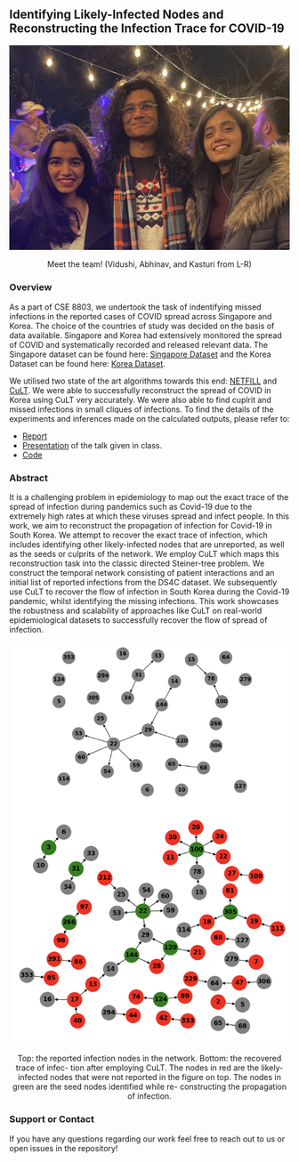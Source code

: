 ## Identifying Likely-Infected Nodes and Reconstructing the Infection Trace for COVID-19

<p align="center">
  <img src="team.jpg" width="600"/>
</p>
<center>Meet the team! (Vidushi, Abhinav, and Kasturi from L-R)</center>

### Overview

As a part of CSE 8803, we undertook the task of indentifying missed infections in the reported cases of COVID spread across Singapore and Korea. The choice of the countries of study was decided on the basis of data available. Singapore and Korea had extensively monitored the spread of COVID and systematically recorded and released relevant data. The Singapore dataset can be found here: [Singapore Dataset](https://www.againstcovid19.com/singapore/dashboard) and the Korea Dataset can be found here: [Korea Dataset](https://www.kaggle.com/kimjihoo/coronavirusdataset). 

We utilised two state of the art algorithms towards this end: [NETFILL](https://epubs.siam.org/doi/pdf/10.1137/1.9781611974010.47) and [CuLT](https://dl.acm.org/doi/pdf/10.1145/2939672.2939865). We were able to successfully reconstruct the spread of COVID in Korea using CuLT very accurately. We were also able to find cuplrit and missed infections in small cliques of infections. To find the details of the experiments and inferences made on the calculated outputs, please refer to: 
- [Report](report.pdf)
- [Presentation]() of the talk given in class. 
- [Code](https://github.com/BonJovi1/CSE8803)


### Abstract
It is a challenging problem in epidemiology to map out the exact trace of the spread of infection during pandemics such as Covid-19 due to the extremely high rates at which these viruses spread and infect people. In this work, we aim to reconstruct the propagation of infection for Covid-19 in South Korea. We attempt to recover the exact trace of infection, which includes identifying other likely-infected nodes that are unreported, as well as the seeds or culprits of the network. We employ CuLT which maps this reconstruction task into the classic directed Steiner-tree problem. We construct the temporal network consisting of patient interactions and an initial list of reported infections from the DS4C dataset. We subsequently use CuLT to recover the flow of infection in South Korea during the Covid-19 pandemic, whilst identifying the missing infections. This work showcases the robustness and scalability of approaches like CuLT on real-world epidemiological datasets to successfully recover the flow of spread of infection.

<p align="center">
  <img src="teaser.png" width="500"/>
</p>
<center>Top: the reported infection nodes in the network. Bottom: the recovered trace of infec- tion after employing CuLT. The nodes in red are the likely- infected nodes that were not reported in the figure on top. The nodes in green are the seed nodes identified while re- constructing the propagation of infection.</center>

### Support or Contact

If you have any questions regarding our work feel free to reach out to us or open issues in the repository!
